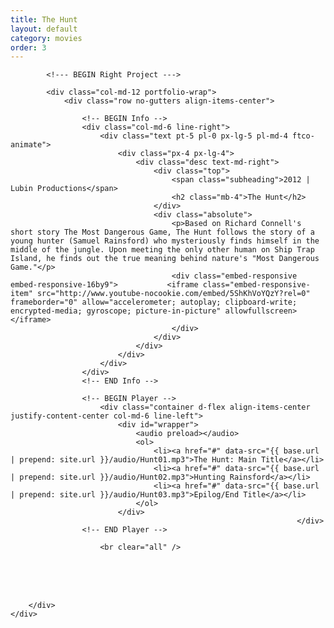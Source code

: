 ```yaml
---
title: The Hunt
layout: default
category: movies
order: 3
---
```


<section class="ftco-section ftco-no-pt ftco-no-pb">
    <div class="container px-md-0">
        <div class="row d-flex no-gutters">
            

            <!--- BEGIN Right Project --->

            <div class="col-md-12 portfolio-wrap">
                <div class="row no-gutters align-items-center">
                                                        
                    <!-- BEGIN Info -->
                    <div class="col-md-6 line-right">
                        <div class="text pt-5 pl-0 px-lg-5 pl-md-4 ftco-animate">
                            <div class="px-4 px-lg-4">
                                <div class="desc text-md-right">
                                    <div class="top">
                                        <span class="subheading">2012 | Lubin Productions</span>
                                        <h2 class="mb-4">The Hunt</h2>
                                    </div>
                                    <div class="absolute">
                                        <p>Based on Richard Connell's short story The Most Dangerous Game, The Hunt follows the story of a young hunter (Samuel Rainsford) who mysteriously finds himself in the middle of the jungle. Upon meeting the only other human on Ship Trap Island, he finds out the true meaning behind nature's "Most Dangerous Game."</p>
                                        <div class="embed-responsive embed-responsive-16by9">           <iframe class="embed-responsive-item" src="http://www.youtube-nocookie.com/embed/5ShKhVoYQzY?rel=0" frameborder="0" allow="accelerometer; autoplay; clipboard-write; encrypted-media; gyroscope; picture-in-picture" allowfullscreen></iframe>
                                        </div>
                                    </div>
                                </div>
                            </div>
                        </div>
                    </div>
                    <!-- END Info -->
                    
                    <!-- BEGIN Player -->
                        <div class="container d-flex align-items-center justify-content-center col-md-6 line-left">
                            <div id="wrapper">
                                <audio preload></audio>
                                <ol>
                                    <li><a href="#" data-src="{{ base.url | prepend: site.url }}/audio/Hunt01.mp3">The Hunt: Main Title</a></li>
                                    <li><a href="#" data-src="{{ base.url | prepend: site.url }}/audio/Hunt02.mp3">Hunting Rainsford</a></li>
                                    <li><a href="#" data-src="{{ base.url | prepend: site.url }}/audio/Hunt03.mp3">Epilog/End Title</a></li>
                                </ol>
                            </div>
                                                                    </div>
                    <!-- END Player -->

                        <br clear="all" />
<br />
<br clear="all" />
<br />
                </div>
            </div>
            <!-- END Right Project -->
            
        </div>
    </div>
</section>
